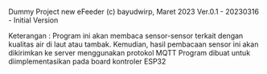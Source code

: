 Dummy Project new eFeeder
(c) bayudwirp, Maret 2023
Ver.0.1 - 20230316 - Initial Version

Keterangan :
Program ini akan membaca sensor-sensor terkait dengan kualitas air di laut atau tambak.
Kemudian, hasil pembacaan sensor ini akan dikirimkan ke server menggunakan protokol MQTT
Program dibuat untuk diimplementasikan pada board kontroler ESP32
